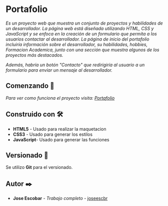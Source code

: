 # Portafolio

_Es un proyecto web que muestra un conjunto de proyectos y habilidades de un desarrollador. La página web está diseñada utilizando HTML, CSS y JavaScript 
y se enfoca en la creación de un formulario que permita a los usuarios contactar al desarrollador.
La página de inicio del portafolio incluiría información sobre el desarrollador, su habilidades, hobbies, Formacion Academica,
junto con una sección que muestra algunos de los proyectos más destacados._

_Además, habría un botón "Contacto" que redirigiría al usuario a un formulario para enviar un mensaje al desarrollador._

## Comenzando 🚀

_Para ver como funciona el proyecto visita: [Portafolio](https://joseescbr.github.io/Portafolio/)_

## Construido con 🛠️

* **HTML5** - Usado para realizar la maquetacion
* **CSS3** - Usado para generar los estilos
* **JavaScript**- Usado para generar las funciones

## Versionado 📌

Se utilizo **Git** para el versionado. 

## Autor ✒️

* **Jose Escobar** - *Trabajo completo* - [joseescbr](https://github.com/Joseescbr)
